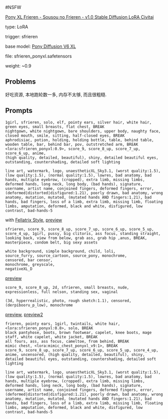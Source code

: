 #NSFW 

[Pony XL Frieren - Sousou no Frieren - v1.0  Stable Diffusion LoRA  Civitai](https://civitai.com/models/105648/manga-r18)

type: LoRA

trigger: sfrieren

base model: [Pony Diffusion V6 XL](Pony%20XL%20v6.md)

file: sfrieren_ponyxl.safetensors

weight: ~0.9

## Problems

好吃资源, 本地跑轮数一多, 内存不太够, 而且很粗糙.

## Prompts

```
1girl, sfrieren, solo, elf, pointy ears, silver hair, white hair, green eyes, small breasts, flat chest, BREAK
nightgown, white nightgown, bare shoulders, upper body, naughty face, closed mouth, smile, sitting, half-closed eyes, BREAK
aphrodisiac, potion, holding, holding bottle, table, behind table, wooden table, bar, behind bar, pov, outstretched arm, BREAK
<lora:sfrieren_ponyxl:0.9>, score_9, score_8_up, score_7_up, score_6_up, anime,
(high quality, detailed, beautiful), shiny, detailed beautiful eyes, outstanding, countershading, detailed soft lighting

line art, watermark, logo, unaestheticXL_Sky3.1, (worst quality:1.5), (low quality:1.5), (normal quality:1.5), lowres, bad anatomy, bad hands, multiple eyebrow, (cropped), extra limb, missing limbs, deformed hands, long neck, long body, (bad hands), signature, username, artist name, conjoined fingers, deformed fingers, error, (deformed|distorted|disfigured:1.21), poorly drawn, bad anatomy, wrong anatomy, mutation, mutated, (mutated hands AND fingers:1.21), bad hands, bad fingers, loss of a limb, extra limb, missing limb, floating limbs, amputation, deformed, black and white, disfigured, low contrast, bad-hands-5
```

with [Fellatrix Style](NSFW/Fellatrix%20Style.md), [preview](NSFW/attach/preview2.png)

```
sfrieren, score_9, score_8_up, score_7_up, score_6_up, score_5_up, score_4_up, 1girl, pussy, big clitoris, ass focus, standing straight, looking back, view from below, grab ass, grab hip ,anus, BREAK, masterpiece, condom belt, big sexy assets

white background, simple background, child, loli,
source_furry, source_cartoon, source_pony, monochrome,
censored, bar censor,
monochrome, greyscale, 
negativeXL_D
```

[preview](NSFW/attach/preview3.png)

```
score_9, score_8_up, 2d, sfrieren, small breasts, nude, expressionless, full nelson, standing sex, vaginal

(3d, hyperrealistic, photo, rough sketch:1.1), censored, (derpibooru_p_low), monochrome
```

[preview](NSFW/attach/preview5.png), [preview2](NSFW/attach/preview4.png)
```
frieren, pointy ears, 1girl, twintails, white hair, <lora:sfrieren_ponyxl:0.8>, solo, BREAK
black pantyhose, boots, brown footwear, capelet, knee boots, mage staff, white capelet, white jacket, BREAK
all fours, ass, ass focus, cameltoe, from behind, BREAK
mimic chest, <lora:mimic_chest_ponyxl_v9:1>, BREAK
score_9, score_8_up, score_7_up, score_6_up, score_5_up, score_4_up, anime, uncensored, (high quality, detailed, beautiful), shiny, detailed beautiful eyes, outstanding, countershading, detailed soft lighting

line art, watermark, logo, unaestheticXL_Sky3.1, (worst quality:1.5), (low quality:1.5), (normal quality:1.5), lowres, bad anatomy, bad hands, multiple eyebrow, (cropped), extra limb, missing limbs, deformed hands, long neck, long body, (bad hands), signature, username, artist name, conjoined fingers, deformed fingers, error, (deformed|distorted|disfigured:1.21), poorly drawn, bad anatomy, wrong anatomy, mutation, mutated, (mutated hands AND fingers:1.21), bad hands, bad fingers, loss of a limb, extra limb, missing limb, floating limbs, amputation, deformed, black and white, disfigured, low contrast, bad-hands-5
```
